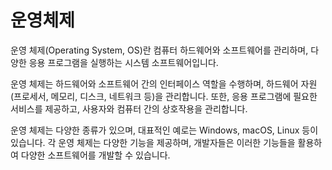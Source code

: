# 운영체제

운영 체제(Operating System, OS)란 컴퓨터 하드웨어와 소프트웨어를 관리하며, 다양한 응용 프로그램을 실행하는 시스템 소프트웨어입니다.

운영 체제는 하드웨어와 소프트웨어 간의 인터페이스 역할을 수행하며, 하드웨어 자원(프로세서, 메모리, 디스크, 네트워크 등)을 관리합니다. 또한, 응용 프로그램에 필요한 서비스를 제공하고, 사용자와 컴퓨터 간의 상호작용을 관리합니다.

운영 체제는 다양한 종류가 있으며, 대표적인 예로는 Windows, macOS, Linux 등이 있습니다. 각 운영 체제는 다양한 기능을 제공하며, 개발자들은 이러한 기능들을 활용하여 다양한 소프트웨어를 개발할 수 있습니다.

